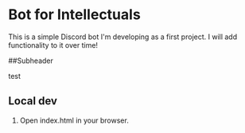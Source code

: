 # Bot for Intellectuals


This is a simple Discord bot I'm developing as a first project. I will add functionality to it over time!


##Subheader

test

## Local dev

1. Open index.html in your browser.
